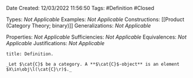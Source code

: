<br />
<br />

Date Created: 12/03/2022 11:56:50
Tags: #Definition #Closed 

Types: _Not Applicable_
Examples: _Not Applicable_
Constructions: [[Product (Category Theory; binary)]]
Generalizations: _Not Applicable_

Properties: _Not Applicable_
Sufficiencies: _Not Applicable_
Equivalences: _Not Applicable_
Justifications: _Not Applicable_

``` ad-Definition
title: Definition.

_Let $\cat{C}$ be a category. A **$\cat{C}$-object** is an element $X\in\obj\l(\cat{C}\r)$._

```
